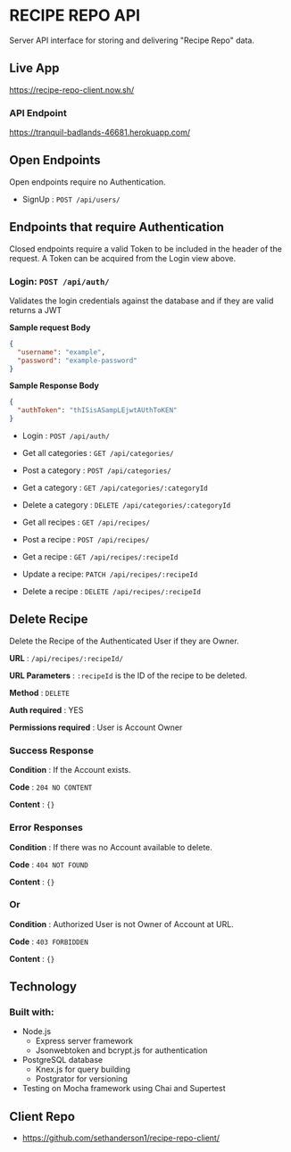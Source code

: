 # RECIPE REPO API
Server API interface for storing and delivering "Recipe Repo" data.
## Live App

https://recipe-repo-client.now.sh/

### API Endpoint
https://tranquil-badlands-46681.herokuapp.com/

## Open Endpoints

Open endpoints require no Authentication.

* SignUp : `POST /api/users/`

## Endpoints that require Authentication

Closed endpoints require a valid Token to be included in the header of the
request. A Token can be acquired from the Login view above.





### Login: `POST /api/auth/`

Validates the login credentials against the database and if they are valid returns a JWT

**Sample request Body**

```json
{
  "username": "example",
  "password": "example-password"
}
```

**Sample Response Body**

```json
{
  "authToken": "thISisASampLEjwtAUthToKEN"
}
```




* Login : `POST /api/auth/`

* Get all categories : `GET /api/categories/`
* Post a category : `POST /api/categories/`
* Get a category : `GET /api/categories/:categoryId`
* Delete a category : `DELETE /api/categories/:categoryId`

* Get all recipes : `GET /api/recipes/`
* Post a recipe : `POST /api/recipes/`
* Get a recipe : `GET /api/recipes/:recipeId`
* Update a recipe: `PATCH /api/recipes/:recipeId`
* Delete a recipe : `DELETE /api/recipes/:recipeId`







## Delete Recipe

Delete the Recipe of the Authenticated User if they are Owner.

**URL** : `/api/recipes/:recipeId/`

**URL Parameters** : `:recipeId` is the ID of the recipe to be deleted.

**Method** : `DELETE`

**Auth required** : YES

**Permissions required** : User is Account Owner

### Success Response

**Condition** : If the Account exists.

**Code** : `204 NO CONTENT`

**Content** : `{}`

### Error Responses

**Condition** : If there was no Account available to delete.

**Code** : `404 NOT FOUND`

**Content** : `{}`

### Or

**Condition** : Authorized User is not Owner of Account at URL.

**Code** : `403 FORBIDDEN`

**Content** : `{}`










## Technology

### Built with:
* Node.js
    * Express server framework
    * Jsonwebtoken and bcrypt.js for authentication
* PostgreSQL database
    * Knex.js for query building
    * Postgrator for versioning
* Testing on Mocha framework using Chai and Supertest

## Client Repo

* https://github.com/sethanderson1/recipe-repo-client/
